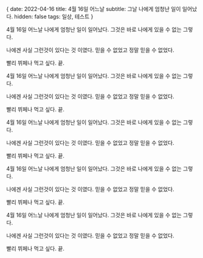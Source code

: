 {
date: 2022-04-16
title: 4월 16일 어느날
subtitle: 그날 나에게 엄청난 일이 일어났다.
hidden: false
tags: 일상, 테스트
}

4월 16일 어느날 나에게 엄청난 일이 일어났다. 그것은 바로 나에게 있을 수 없는 그렇다.

나에겐 사실 그런것이 있다는 것 이였다.
믿을 수 없었고 정말 믿을 수 없었다.

빨리 뷔페나 먹고 싶다.
끝.

4월 16일 어느날 나에게 엄청난 일이 일어났다. 그것은 바로 나에게 있을 수 없는 그렇다.

나에겐 사실 그런것이 있다는 것 이였다.
믿을 수 없었고 정말 믿을 수 없었다.

빨리 뷔페나 먹고 싶다.
끝.

4월 16일 어느날 나에게 엄청난 일이 일어났다. 그것은 바로 나에게 있을 수 없는 그렇다.

나에겐 사실 그런것이 있다는 것 이였다.
믿을 수 없었고 정말 믿을 수 없었다.

빨리 뷔페나 먹고 싶다.
끝.

4월 16일 어느날 나에게 엄청난 일이 일어났다. 그것은 바로 나에게 있을 수 없는 그렇다.

나에겐 사실 그런것이 있다는 것 이였다.
믿을 수 없었고 정말 믿을 수 없었다.

빨리 뷔페나 먹고 싶다.
끝.

4월 16일 어느날 나에게 엄청난 일이 일어났다. 그것은 바로 나에게 있을 수 없는 그렇다.

나에겐 사실 그런것이 있다는 것 이였다.
믿을 수 없었고 정말 믿을 수 없었다.

빨리 뷔페나 먹고 싶다.
끝.


